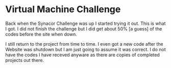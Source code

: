 # Virtual Machine Challenge

Back when the Synacor Challenge was up I started trying it out. This is what I got. I did not finish the challenge but I did get about 50% [a guess] of the codes before the site when down. 

I still return to the project from time to time. I even got a new code after the Website was shutdown but I am just going to assume it was correct. I do not have the codes I have receved anyware as there are copies of completed projects out there. 